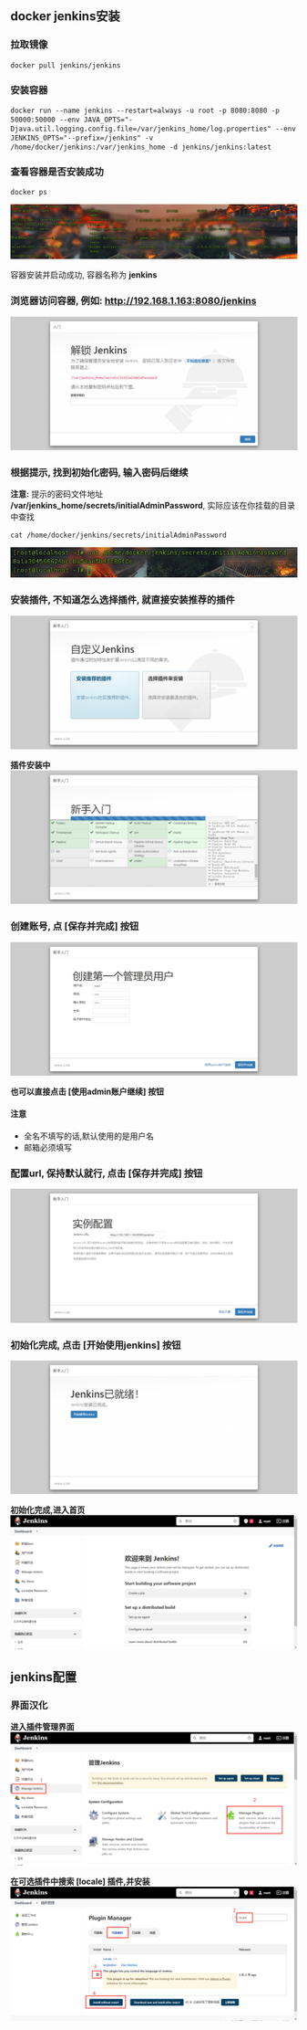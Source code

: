 <!--
 * @author: ares
 * @date: 2022-01-14 13:13:52
 * @lastEditTime: 2022-01-14 15:02:43
 * @lastEditors: ares
 * @description: 
 * 
-->
## docker jenkins安装

### 拉取镜像

```shell
docker pull jenkins/jenkins
```

### 安装容器

```shell
docker run --name jenkins --restart=always -u root -p 8080:8080 -p 50000:50000 --env JAVA_OPTS="-Djava.util.logging.config.file=/var/jenkins_home/log.properties" --env JENKINS_OPTS="--prefix=/jenkins" -v /home/docker/jenkins:/var/jenkins_home -d jenkins/jenkins:latest
```

### 查看容器是否安装成功

```shell
docker ps
```

![](./images/install-container.png)

容器安装并启动成功, 容器名称为 **jenkins**

### 浏览器访问容器, 例如: http://192.168.1.163:8080/jenkins

![](images/init.png)

### 根据提示, 找到初始化密码, 输入密码后继续

**注意:** 提示的密码文件地址 **/var/jenkins_home/secrets/initialAdminPassword**, 实际应该在你挂载的目录中查找

```shell
cat /home/docker/jenkins/secrets/initialAdminPassword
```

![](images/init-password.png)

### 安装插件, 不知道怎么选择插件, 就直接安装推荐的插件

![](images/init-install-plugins.png)

**插件安装中**
![](images/init-installing-plugins.png)

### 创建账号, 点 [保存并完成] 按钮

![](images/init-create-user.png)

**也可以直接点击 [使用admin账户继续] 按钮**

#### 注意

+ 全名不填写的话,默认使用的是用户名
+ 邮箱必须填写

### 配置url, 保持默认就行, 点击 [保存并完成] 按钮

![](images/init-url.png)

### 初始化完成, 点击 [开始使用jenkins] 按钮

![](images/init-finish.png)

**初始化完成,进入首页**
![](images/homepage.png)

## jenkins配置

### 界面汉化

**进入插件管理界面**
![](images/manage-plugins.png)

**在可选插件中搜索 [locale] 插件,并安装**
![](images/install-locale-plugin.png)

